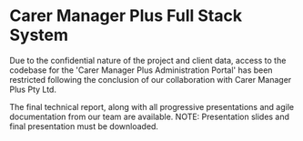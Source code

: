 # Carer Manager Plus Full Stack System
Due to the confidential nature of the project and client data, access to the codebase for 
the 'Carer Manager Plus Administration Portal' has been restricted following the conclusion of 
our collaboration with Carer Manager Plus Pty Ltd. 

The final technical report, along with all progressive presentations and agile documentation
from our team are available. NOTE: Presentation slides and final presentation must be downloaded.
